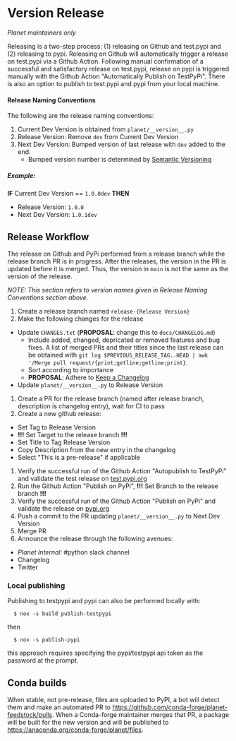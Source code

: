 # Version Release

*Planet maintainers only*

Releasing is a two-step process: (1) releasing on Github and test.pypi and (2) releasing to pypi. Releasing on Github will automatically trigger a release on test.pypi via a Github Action. Following manual confirmation of a successful and satisfactory release on test.pypi, release on pypi is triggered manually with the Github Action "Automatically Publish on TestPyPi". There is also an option to publish to test.pypi and pypi from your local machine.

#### Release Naming Conventions

The following are the release naming conventions:

1. Current Dev Version is obtained from `planet/__version__.py`
3. Release Version: Remove `dev` from Current Dev Version
4. Next Dev Version: Bumped version of last release with `dev` added to the end.
    * Bumped version number is determined by [Semantic Versioning](https://semver.org/spec/v2.0.0.html)


##### Example:

**IF** Current Dev Version ==  `1.0.0dev` **THEN**
  * Release Version: `1.0.0`
  * Next Dev Version: `1.0.1dev`

## Release Workflow

The release on Github and PyPi performed from a release branch while the release branch PR is in progress. After the releases, the version in the PR is updated before it is merged. Thus, the version in `main` is not the same as the version of the release.

*NOTE: This section refers to version names given in Release Naming Conventions section above.*

1. Create a release branch named `release-{Release Version}`
1. Make the following changes for the release
  * Update `CHANGES.txt` (**PROPOSAL**: change this to `docs/CHANGELOG.md`)
    * Include added, changed, depricated or removed features and bug fixes.
       A list of merged PRs and their titles since the last release can be obtained with `git log $PREVIOUS_RELEASE_TAG..HEAD | awk '/Merge pull request/{print;getline;getline;print}`.
    * Sort according to importance
    * **PROPOSAL**: Adhere to [Keep a Changelog](https://keepachangelog.com/)
  * Update `planet/__version__.py` to Release Version
1. Create a PR for the release branch (named after release branch, description is changelog entry), wait for CI to pass
1. Create a new github release:
  * Set Tag to Release Version
  * **!!!** Set Target to the release branch **!!!**
  * Set Title to Tag Release Version
  * Copy Description from the new entry in the changelog
  * Select "This is a pre-release" if applicable
1. Verify the successful run of the Github Action "Autopublish to TestPyPi" and validate the test release on [test.pypi.org](https://test.pypi.org/project/planet/)
1. Run the Github Action "Publish on PyPi", **!!!** Set Branch to the release branch **!!!**
1. Verify the successful run of the Github Action "Publish on PyPi" and validate the release on [pypi.org](https://pypi.org/project/planet/)
1. Push a commit to the PR updating `planet/__version__.py` to Next Dev Version
1. Merge PR
1. Announce the release through the following avenues:
 * *Planet Internal:* #python slack channel
 * Changelog
 * Twitter

### Local publishing

Publishing to testpypi and pypi can also be performed locally with:

```console
  $ nox -s build publish-testpypi
```
then
```console
  $ nox -s publish-pypi
```
this approach requires specifying the pypi/testpypi api token as the password at the prompt.

## Conda builds

When stable, not pre-release, files are uploaded to PyPI, a bot will detect them and make an automated PR to https://github.com/conda-forge/planet-feedstock/pulls. When a Conda-forge maintainer merges that PR, a package will be built for the new version and will be published to https://anaconda.org/conda-forge/planet/files.
